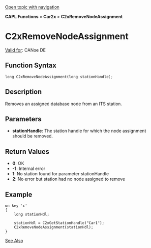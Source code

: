 [Open topic with navigation](../../../../../CANoeDEFamily.htm#Topics/CAPLFunctions/Car2x/Functions/CAPLfunctionC2xRemoveNodeAssignment.md)

**CAPL Functions** » **Car2x** » **C2xRemoveNodeAssignment**

# C2xRemoveNodeAssignment

[Valid for](../../../Shared/FeatureAvailability.md): CANoe DE

## Function Syntax

```plaintext
long C2xRemoveNodeAssignment(long stationHandle);
```

## Description

Removes an assigned database node from an ITS station.

## Parameters

- **stationHandle**: The station handle for which the node assignment should be removed.

## Return Values

- **0**: OK
- **-1**: Internal error
- **1**: No station found for parameter stationHandle
- **2**: No error but station had no node assigned to remove

## Example

```plaintext
on key 'c'
{
    long stationHdl;

    stationHdl = C2xGetStationHandle("Car1");
    C2xRemoveNodeAssignment(stationHdl);
}
```

[See Also](javascript:void(0);)